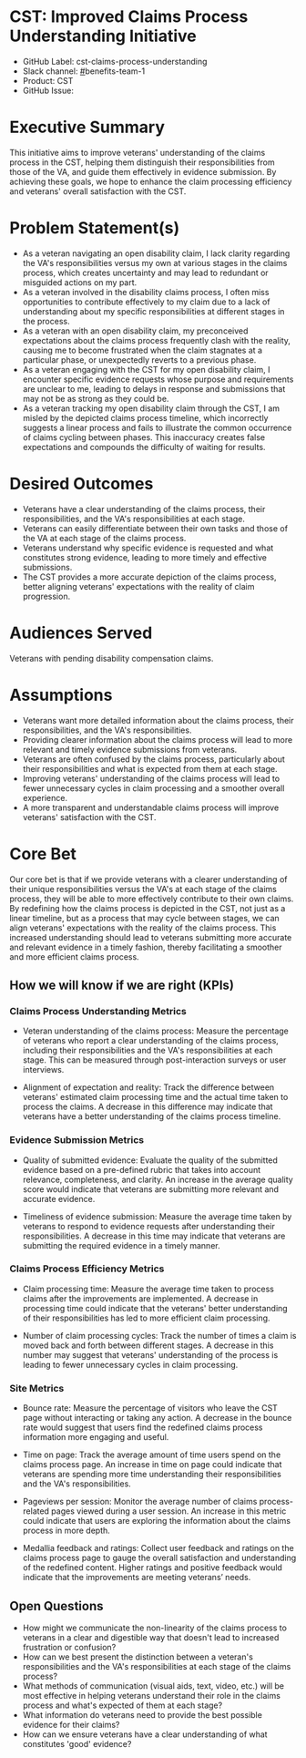 # CST: Improved Claims Process Understanding Initiative

* GitHub Label: cst-claims-process-understanding
* Slack channel: [#](https://lighthouseva.slack.com/messages/CJD573TMZ)benefits-team-1
* Product: CST
* GitHub Issue: 

# Executive Summary

This initiative aims to improve veterans' understanding of the claims process in the CST, helping them distinguish their responsibilities from those of the VA, and guide them effectively in evidence submission. By achieving these goals, we hope to enhance the claim processing efficiency and veterans' overall satisfaction with the CST.

# Problem Statement(s)

* As a veteran navigating an open disability claim, I lack clarity regarding the VA's responsibilities versus my own at various stages in the claims process, which creates uncertainty and may lead to redundant or misguided actions on my part.
* As a veteran involved in the disability claims process, I often miss opportunities to contribute effectively to my claim due to a lack of understanding about my specific responsibilities at different stages in the process.
* As a veteran with an open disability claim, my preconceived expectations about the claims process frequently clash with the reality, causing me to become frustrated when the claim stagnates at a particular phase, or unexpectedly reverts to a previous phase.
* As a veteran engaging with the CST for my open disability claim, I encounter specific evidence requests whose purpose and requirements are unclear to me, leading to delays in response and submissions that may not be as strong as they could be.
* As a veteran tracking my open disability claim through the CST, I am misled by the depicted claims process timeline, which incorrectly suggests a linear process and fails to illustrate the common occurrence of claims cycling between phases. This inaccuracy creates false expectations and compounds the difficulty of waiting for results.


# Desired Outcomes

* Veterans have a clear understanding of the claims process, their responsibilities, and the VA's responsibilities at each stage.
* Veterans can easily differentiate between their own tasks and those of the VA at each stage of the claims process.
* Veterans understand why specific evidence is requested and what constitutes strong evidence, leading to more timely and effective submissions.
* The CST provides a more accurate depiction of the claims process, better aligning veterans' expectations with the reality of claim progression.

# Audiences Served

Veterans with pending disability compensation claims.

# Assumptions

* Veterans want more detailed information about the claims process, their responsibilities, and the VA's responsibilities.
* Providing clearer information about the claims process will lead to more relevant and timely evidence submissions from veterans.
* Veterans are often confused by the claims process, particularly about their responsibilities and what is expected from them at each stage.
* Improving veterans' understanding of the claims process will lead to fewer unnecessary cycles in claim processing and a smoother overall experience.
* A more transparent and understandable claims process will improve veterans' satisfaction with the CST.


# Core Bet

Our core bet is that if we provide veterans with a clearer understanding of their unique responsibilities versus the VA's at each stage of the claims process, they will be able to more effectively contribute to their own claims. By redefining how the claims process is depicted in the CST, not just as a linear timeline, but as a process that may cycle between stages, we can align veterans' expectations with the reality of the claims process. This increased understanding should lead to veterans submitting more accurate and relevant evidence in a timely fashion, thereby facilitating a smoother and more efficient claims process.


## How we will know if we are right (KPIs)

### Claims Process Understanding Metrics

* Veteran understanding of the claims process: Measure the percentage of veterans who report a clear understanding of the claims process, including their responsibilities and the VA's responsibilities at each stage. This can be measured through post-interaction surveys or user interviews.

* Alignment of expectation and reality: Track the difference between veterans' estimated claim processing time and the actual time taken to process the claims. A decrease in this difference may indicate that veterans have a better understanding of the claims process timeline.

### Evidence Submission Metrics

* Quality of submitted evidence: Evaluate the quality of the submitted evidence based on a pre-defined rubric that takes into account relevance, completeness, and clarity. An increase in the average quality score would indicate that veterans are submitting more relevant and accurate evidence.

* Timeliness of evidence submission: Measure the average time taken by veterans to respond to evidence requests after understanding their responsibilities. A decrease in this time may indicate that veterans are submitting the required evidence in a timely manner.

### Claims Process Efficiency Metrics

* Claim processing time: Measure the average time taken to process claims after the improvements are implemented. A decrease in processing time could indicate that the veterans' better understanding of their responsibilities has led to more efficient claim processing.

* Number of claim processing cycles: Track the number of times a claim is moved back and forth between different stages. A decrease in this number may suggest that veterans' understanding of the process is leading to fewer unnecessary cycles in claim processing.

### Site Metrics

* Bounce rate: Measure the percentage of visitors who leave the CST page without interacting or taking any action. A decrease in the bounce rate would suggest that users find the redefined claims process information more engaging and useful.

* Time on page: Track the average amount of time users spend on the claims process page. An increase in time on page could indicate that veterans are spending more time understanding their responsibilities and the VA's responsibilities.

* Pageviews per session: Monitor the average number of claims process-related pages viewed during a user session. An increase in this metric could indicate that users are exploring the information about the claims process in more depth.

* Medallia feedback and ratings: Collect user feedback and ratings on the claims process page to gauge the overall satisfaction and understanding of the redefined content. Higher ratings and positive feedback would indicate that the improvements are meeting veterans’ needs.


## Open Questions

* How might we communicate the non-linearity of the claims process to veterans in a clear and digestible way that doesn't lead to increased frustration or confusion?
* How can we best present the distinction between a veteran's responsibilities and the VA's responsibilities at each stage of the claims process?
* What methods of communication (visual aids, text, video, etc.) will be most effective in helping veterans understand their role in the claims process and what's expected of them at each stage?
* What information do veterans need to provide the best possible evidence for their claims?
* How can we ensure veterans have a clear understanding of what constitutes 'good' evidence?


